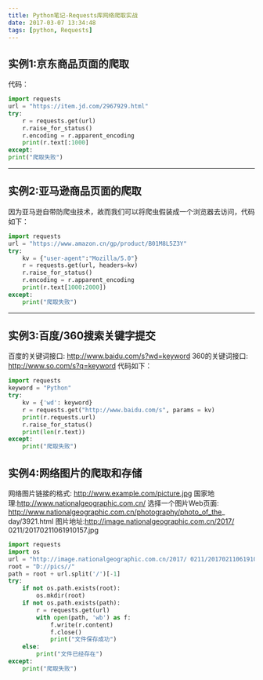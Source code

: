 ```yaml
---
title: Python笔记-Requests库网络爬取实战
date: 2017-03-07 13:34:48
tags: [python, Requests]
---
```

## 实例1:京东商品页面的爬取
代码：
```python
import requests
url = "https://item.jd.com/2967929.html"
try:
    r = requests.get(url)
    r.raise_for_status()
    r.encoding = r.apparent_encoding
    print(r.text[:1000]
except:
print("爬取失败")
```
----
## 实例2:亚马逊商品页面的爬取
因为亚马逊自带防爬虫技术，故而我们可以将爬虫假装成一个浏览器去访问，代码如下：
```python
import requests
url = "https://www.amazon.cn/gp/product/B01M8L5Z3Y"
try:
    kv = {"user-agent":"Mozilla/5.0"}
    r = requests.get(url, headers=kv)
    r.raise_for_status()
    r.encoding = r.apparent_encoding
    print(r.text[1000:2000])
except:
    print("爬取失败")
```
----
## 实例3:百度/360搜索关键字提交
百度的关键词接口: http://www.baidu.com/s?wd=keyword
360的关键词接口: http://www.so.com/s?q=keyword
代码如下：
```python
import requests
keyword = "Python"
try:
    kv = {'wd': keyword}
    r = requests.get("http://www.baidu.com/s", params = kv)
    print(r.requests.url)
    r.raise_for_status()
    print(len(r.text))
except:
    print("爬取失败")
```
## 实例4:网络图片的爬取和存储
网络图片链接的格式: http://www.example.com/picture.jpg
国家地理:http://www.nationalgeographic.com.cn/
选择一个图片Web页面: http://www.nationalgeographic.com.cn/photography/photo_of_the_ day/3921.html
图片地址:http://image.nationalgeographic.com.cn/2017/ 0211/20170211061910157.jpg
```python
import requests
import os
url = "http://image.nationalgeographic.com.cn/2017/ 0211/20170211061910157.jpg"
root = "D://pics//"
path = root + url.split('/')[-1]
try:
    if not os.path.exists(root):
        os.mkdir(root)
    if not os.path.exists(path):
        r = requests.get(url)
        with open(path, 'wb') as f:
            f.write(r.content)
            f.close()
            print("文件保存成功")
    else:
        print("文件已经存在")
except:
    print("爬取失败")
```
